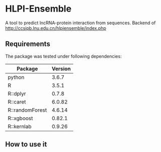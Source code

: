 # HLPI-Ensemble
A tool to predict lncRNA-protein interaction from sequences. Backend of http://ccsipb.lnu.edu.cn/hlpiensemble/index.php
## Requirements
The package was tested under following dependencies:

Package | Version
--- | ---
python | 3.6.7
R | 3.5.1
R::dplyr | 0.7.8
R::caret | 6.0.82
R::randomForest | 4.6.14
R::xgboost | 0.82.1
R::kernlab | 0.9.26

## How to use it 
